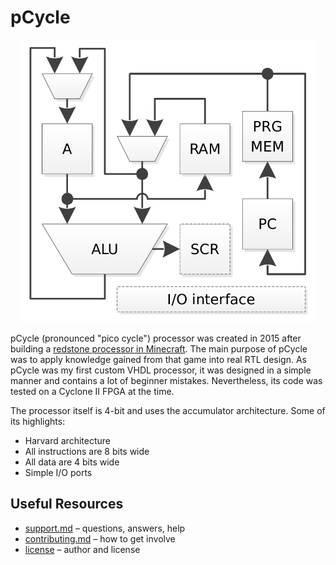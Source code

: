 # pCycle

<p align="center">
    <img src="doc/img/pipeline.png" alt="pCycle pipeline" width="470">
</p>

pCycle (pronounced "pico cycle") processor was created in 2015 after building a [redstone processor in Minecraft](https://www.planetminecraft.com/project/redstone-computer-5684172). The main purpose of pCycle was to apply knowledge gained from that game into real RTL design. As pCycle was my first custom VHDL processor, it was designed in a simple manner and contains a lot of beginner mistakes. Nevertheless, its code was tested on a Cyclone II FPGA at the time.

The processor itself is 4-bit and uses the accumulator architecture. Some of its highlights:

* Harvard architecture
* All instructions are 8 bits wide
* All data are 4 bits wide
* Simple I/O ports

## Useful Resources

* [support.md](support.md) – questions, answers, help
* [contributing.md](contributing.md) – how to get involve
* [license](license) – author and license
